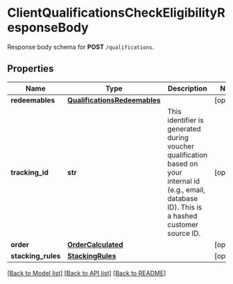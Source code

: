 # ClientQualificationsCheckEligibilityResponseBody

Response body schema for **POST** `/qualifications`.

## Properties
Name | Type | Description | Notes
------------ | ------------- | ------------- | -------------
**redeemables** | [**QualificationsRedeemables**](QualificationsRedeemables.md) |  | [optional] 
**tracking_id** | **str** | This identifier is generated during voucher qualification based on your internal id (e.g., email, database ID). This is a hashed customer source ID. | [optional] 
**order** | [**OrderCalculated**](OrderCalculated.md) |  | [optional] 
**stacking_rules** | [**StackingRules**](StackingRules.md) |  | [optional] 

[[Back to Model list]](../README.md#documentation-for-models) [[Back to API list]](../README.md#documentation-for-api-endpoints) [[Back to README]](../README.md)


